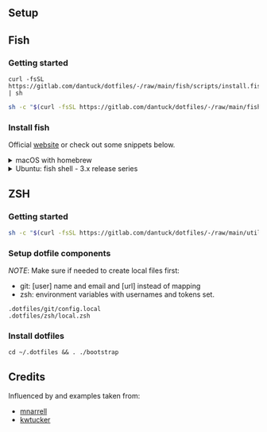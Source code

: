 ## Setup

## Fish

### Getting started

```fish
curl -fsSL https://gitlab.com/dantuck/dotfiles/-/raw/main/fish/scripts/install.fish | sh
```

```bash
sh -c "$(curl -fsSL https://gitlab.com/dantuck/dotfiles/-/raw/main/fish/scripts/install.sh)"
```

### Install fish

Official [website](https://fishshell.com) or check out some snippets below.

<details>
<summary>macOS with homebrew</summary>

```bash
brew update && brew install fish
```

</details>

<details>
<summary>Ubuntu: fish shell - 3.x release series </summary>

```bash
sudo apt-add-repository ppa:fish-shell/release-3
sudo apt-get update
sudo apt-get install fish

chsh -s /usr/bin/fish
```

</details>

## ZSH

### Getting started

```bash
sh -c "$(curl -fsSL https://gitlab.com/dantuck/dotfiles/-/raw/main/utils/install.sh)"
```

### Setup dotfile components

*NOTE*: Make sure if needed to create local files first:
 - git: [user] name and email and [url] instead of mapping
 - zsh: environment variables with usernames and tokens set.

```shell
.dotfiles/git/config.local
.dotfiles/zsh/local.zsh
```

### Install dotfiles

```
cd ~/.dotfiles && . ./bootstrap
```

## Credits

Influenced by and examples taken from:

- [mnarrell](https://github.com/mnarrell/dotfiles)
- [kwtucker](https://github.com/kwtucker/dotfiles)
